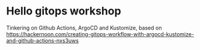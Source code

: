 Hello gitops workshop
=====================

Tinkering on Github Actions, ArgoCD and Kustomize, based on https://hackernoon.com/creating-gitops-workflow-with-argocd-kustomize-and-github-actions-nxs3uws
